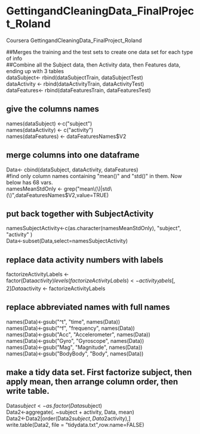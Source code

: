 # GettingandCleaningData_FinalProject_Roland
Coursera GettingandCleaningData_FinalProject_Roland

##Merges the training and the test sets to create one data set for each type of info  
##Combine all the Subject data, then Activity data, then Features data, ending up with 3 tables  
dataSubject<- rbind(dataSubjectTrain, dataSubjectTest)  
dataActivity <- rbind(dataActivityTrain, dataActivityTest)  
dataFeatures<- rbind(dataFeaturesTrain, dataFeaturesTest)  
## give the columns names  
names(dataSubject) <-c("subject")  
names(dataActivity) <- c("activity")  
names(dataFeatures) <- dataFeaturesNames$V2  
## merge columns into one dataframe  
Data<- cbind(dataSubject, dataActivity, dataFeatures)  
#find only column names containing "mean()" and "std()" in them. Now below has 68 vars.  
namesMeanStdOnly <- grep("mean\\(\\)|std\\(\\)",dataFeaturesNames$V2,value=TRUE)  
## put back together with SubjectActivity  
namesSubjectActivity<-c(as.character(namesMeanStdOnly), "subject", "activity" )  
Data<-subset(Data,select=namesSubjectActivity)  
## replace data activity numbers with labels  
factorizeActivityLabels <- factor(Data$activity)  
levels(factorizeActivityLabels) <- activity_labels[,2]  
Data$activity <- factorizeActivityLabels  
## replace abbreviated names with full names  
names(Data)<-gsub("^t", "time", names(Data))  
names(Data)<-gsub("^f", "frequency", names(Data))  
names(Data)<-gsub("Acc", "Accelerometer", names(Data))  
names(Data)<-gsub("Gyro", "Gyroscope", names(Data))  
names(Data)<-gsub("Mag", "Magnitude", names(Data))  
names(Data)<-gsub("BodyBody", "Body", names(Data))  

## make a tidy data set. First factorize subject, then apply mean, then arrange column order, then write table.   
Data$subject <- as.factor(Data$subject)  
Data2<-aggregate(. ~subject + activity, Data, mean)  
Data2<-Data2[order(Data2$subject,Data2$activity),]  
write.table(Data2, file = "tidydata.txt",row.name=FALSE)  

